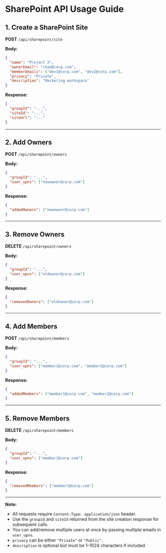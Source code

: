 # SharePoint API Usage Guide

## 1. Create a SharePoint Site

**POST** `/api/sharepoint/site`

**Body:**

```json
{
  "name": "Project X",
  "ownerEmail": "lead@corp.com",
  "memberEmails": ["dev1@corp.com", "dev2@corp.com"],
  "privacy": "Private",
  "description": "Marketing workspace"
}
```

**Response:**

```json
{
  "groupId": "...",
  "siteId": "...",
  "siteUrl": "..."
}
```

---

## 2. Add Owners

**POST** `/api/sharepoint/owners`

**Body:**

```json
{
  "groupId": "...",
  "user_upns": ["newowner@corp.com"]
}
```

**Response:**

```json
{
  "addedOwners": ["newowner@corp.com"]
}
```

---

## 3. Remove Owners

**DELETE** `/api/sharepoint/owners`

**Body:**

```json
{
  "groupId": "...",
  "user_upns": ["oldowner@corp.com"]
}
```

**Response:**

```json
{
  "removedOwners": ["oldowner@corp.com"]
}
```

---

## 4. Add Members

**POST** `/api/sharepoint/members`

**Body:**

```json
{
  "groupId": "...",
  "user_upns": ["member1@corp.com", "member2@corp.com"]
}
```

**Response:**

```json
{
  "addedMembers": ["member1@corp.com", "member2@corp.com"]
}
```

---

## 5. Remove Members

**DELETE** `/api/sharepoint/members`

**Body:**

```json
{
  "groupId": "...",
  "user_upns": ["member1@corp.com"]
}
```

**Response:**

```json
{
  "removedMembers": ["member1@corp.com"]
}
```

---

**Note:**

* All requests require `Content-Type: application/json` header.
* Use the `groupId` and `siteId` returned from the site creation response for subsequent calls.
* You can add/remove multiple users at once by passing multiple emails in `user_upns`.
* `privacy` can be either `"Private"` or `"Public"`.
* `description` is optional but must be 1–1024 characters if included.

